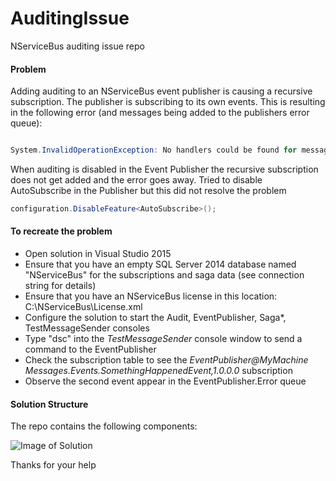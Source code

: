 # AuditingIssue
NServiceBus auditing issue repo

#### Problem
Adding auditing to an NServiceBus event publisher is causing a recursive subscription. The publisher is subscribing to its own 
events.  This is resulting in the following error (and messages being added to the publishers error queue):

```cs

System.InvalidOperationException: No handlers could be found for message type: Messages.Events.SomethingHappenedEvent

````

When auditing is disabled in the Event Publisher the recursive subscription does not get added and the error goes away.
Tried to disable AutoSubscribe in the Publisher but this did not resolve the problem

```cs
configuration.DisableFeature<AutoSubscribe>();
````

#### To recreate the problem

* Open solution in Visual Studio 2015
* Ensure that you have an empty SQL Server 2014 database named "NServiceBus" for the subscriptions and saga data (see connection string for details)
* Ensure that you have an NServiceBus license in this location: C:\NServiceBus\License.xml
* Configure the solution to start the Audit, EventPublisher, Saga*, TestMessageSender consoles
* Type "dsc" into the *TestMessageSender* console window to send a command to the EventPublisher
* Check the subscription table to see the *EventPublisher@MyMachine* *Messages.Events.SomethingHappenedEvent,1.0.0.0* subscription
* Observe the second event appear in the EventPublisher.Error queue

#### Solution Structure

The repo contains the following components:

![Image of Solution](https://github.com/seantarogers/AuditingIssue/blob/master/auditingissue.png)

Thanks for your help





